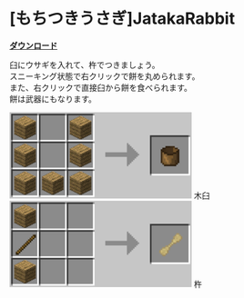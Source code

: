 # [もちつきうさぎ]JatakaRabbit

[**ダウンロード**](https://github.com/eyeq/mod-1.11.2-JatakaRabbit/releases/download/1.0/1.11.2-JatakaRabbit-1.0.jar)

臼にウサギを入れて、杵でつきましょう。  
スニーキング状態で右クリックで餅を丸められます。  
また、右クリックで直接臼から餅を食べられます。  
餅は武器にもなります。  

<img src="https://github.com/eyeq/mod-1.11.2-JatakaRabbit/blob/master/screenshots/%E6%9C%A8%E8%87%BC(Wooden%20Mortar).png" width="320px">  
木臼

<img src="https://github.com/eyeq/mod-1.11.2-JatakaRabbit/blob/master/screenshots/%E6%9D%B5(Wodden%20Mallet).png" width="320px">  
杵
